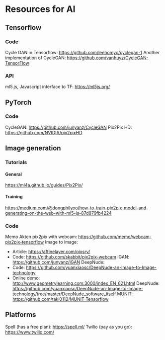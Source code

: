 # Resources for AI

## Tensorflow
### Code
Cycle GAN in Tensorflow: https://github.com/leehomyc/cyclegan-1
Another implementation of CycleGAN: https://github.com/vanhuyz/CycleGAN-TensorFlow

### API
ml5.js, Javascript interface to TF: https://ml5js.org/

## PyTorch
### Code
CycleGAN: https://github.com/junyanz/CycleGAN
Pix2Pix HD: https://github.com/NVIDIA/pix2pixHD




## Image generation

### Tutorials
#### General
https://ml4a.github.io/guides/Pix2Pix/

#### Training
https://medium.com/@dongphilyoo/how-to-train-pix2pix-model-and-generating-on-the-web-with-ml5-js-87d879fb4224

### Code

Memo Akten pix2pix with webcam: https://github.com/memo/webcam-pix2pix-tensorflow
Image to image:
  * Article: https://affinelayer.com/pixsrv/
  * Code: https://github.com/skabbit/pix2pix-webcam
IGAN: https://github.com/junyanz/iGAN
DeepNude:
  * Code: https://github.com/yuanxiaosc/DeepNude-an-Image-to-Image-technology
  * Online demo: http://www.geometrylearning.com:3000/index_EN_621.html
DeepNude: https://github.com/yuanxiaosc/DeepNude-an-Image-to-Image-technology/tree/master/DeepNude_software_itself
MUNIT: https://github.com/taki0112/MUNIT-Tensorflow







## Platforms
Spell (has a free plan): https://spell.ml/
Twilio (pay as you go): https://www.twilio.com/

